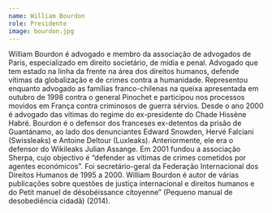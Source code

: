 ```yaml
---
name: William Bourdon
role: Presidente
image: bourdon.jpg
---
```

William Bourdon é advogado e membro da associação de advogados de Paris, especializado em direito societário, de mídia e penal. Advogado que tem estado na linha da frente na área dos direitos humanos, defende vítimas da globalização e de crimes contra a humanidade. Representou enquanto advogado as famílias franco-chilenas na queixa apresentada em outubro de 1998 contra o general Pinochet e participou nos processos movidos em França contra criminosos de guerra sérvios. Desde o ano 2000 é advogado das vítimas do regime do ex-presidente do Chade Hissène Habré. Bourdon é o defensor dos franceses ex-detentos da prisão de Guantánamo, ao lado dos denunciantes Edward Snowden, Hervé Falciani (Swissleaks) e Antoine Deltour (Luxleaks). Anteriormente, ele era o defensor do Wikileaks Julian Assange. Em 2001 fundou a associação Sherpa, cujo objectivo é “defender as vítimas de crimes cometidos por agentes económicos”. Foi secretário-geral da Federação Internacional dos Direitos Humanos de 1995 a 2000. William Bourdon é autor de várias publicações sobre questões de justiça internacional e direitos humanos e do Petit manuel de désobéissance citoyenne” (Pequeno manual de desobediência cidadã) (2014).